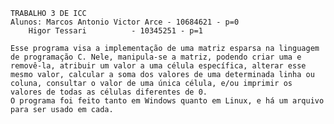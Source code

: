 	TRABALHO 3 DE ICC
	Alunos: Marcos Antonio Victor Arce - 10684621 - p=0
		Higor Tessari		   - 10345251 - p=1
	
	Esse programa visa a implementação de uma matriz esparsa na linguagem de programação C. Nele, manipula-se a matriz, podendo criar uma e removê-la, atribuir um valor a uma célula específica, alterar esse mesmo valor, calcular a soma dos valores de uma determinada linha ou coluna, consultar o valor de uma única célula, e/ou imprimir os valores de todas as células diferentes de 0.
	O programa foi feito tanto em Windows quanto em Linux, e há um arquivo para ser usado em cada.
